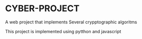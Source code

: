 # CYBER-PROJECT
A web project that implements Several crypptographic algoritms

This project is implemented using pytthon and javascript
